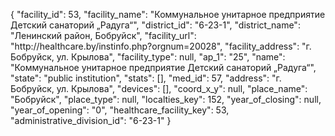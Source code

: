 {
    "facility_id": 53,
    "facility_name": "Коммунальное унитарное предприятие Детский санаторий „Радуга“",
    "district_id": "6-23-1",
    "district_name": "Ленинский район, Бобруйск",
    "facility_url": "http:\/\/healthcare.by\/instinfo.php?orgnum=20028",
    "facility_address": "г. Бобруйск, ул. Крылова",
    "facility_type": null,
    "ap_1": "25",
    "name": "Коммунальное унитарное предприятие Детский санаторий „Радуга“",
    "state": "public institution",
    "stats": [],
    "med_id": 57,
    "address": "г. Бобруйск, ул. Крылова",
    "devices": [],
    "coord_x_y": null,
    "place_name": "Бобруйск",
    "place_type": null,
    "localties_key": 152,
    "year_of_closing": null,
    "year_of_opening": "0",
    "healthcare_facility_key": 53,
    "administrative_division_id": "6-23-1"
}